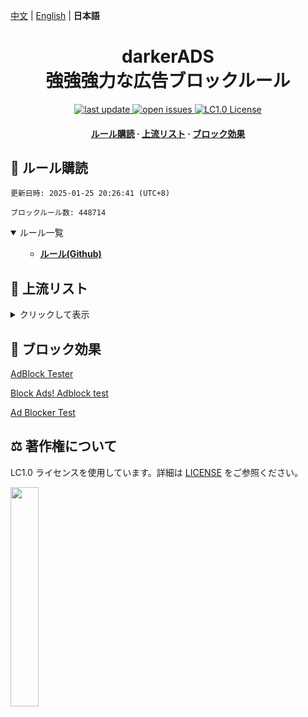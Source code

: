[中文](README.md) | [English](README-EN.md) | **日本語**
#

<div align="center">
<h1 align="center">darkerADS<br>強強強力な広告ブロックルール</h1>

<p>
  <a href="https://github.com/execute-darker/darkerADS">
    <img src="https://img.shields.io/github/last-commit/execute-darker/darkerADS?style=flat-square" alt="last update" />
  </a>
  <a href="https://github.com/execute-darker/darkerADS/issues">
    <img src="https://img.shields.io/github/issues/execute-darker/darkerADS?style=flat-square" alt="open issues" />
  </a>
  <a href="https://bgm.tv/group/topic/406820">
    <img src="https://img.shields.io/badge/license-LC1.0-%23F5ABB9?style=flat-square&link=https%3A%2F%2Fbgm.tv%2Fgroup%2Ftopic%2F406820" alt="LC1.0 License" />
  </a>
</p>

<h4>
    <a href="#a">ルール購読</a>
  <span> · </span>
    <a href="#b">上流リスト</a>
  <span> · </span>
    <a href="#c">ブロック効果</a>
</h4>

</div>

<h2 id="a">🎯 ルール購読</h2>

```
更新日時: 2025-01-25 20:26:41 (UTC+8) 

ブロックルール数: 448714 
``` 
<details open>
<summary>ルール一覧</summary>
<ul>

- **[ルール(Github)](https://raw.githubusercontent.com/execute-darker/darkerADS/main/data/rules/adblock.txt)**

</ul>
</details>

<h2 id="b">📔 上流リスト</h2>
<details>
<summary>クリックして表示</summary>
<ul>
忘れた
</ul>
</details>

<h2 id="c">🚫 ブロック効果</h2

[AdBlock Tester](https://adblock-tester.com)

[Block Ads! Adblock test](https://blockads.fivefilters.org/)

[Ad Blocker Test](https://d3ward.github.io/toolz/adblock.html)

<h2 id="d">⚖️ 著作権について</h2> 

LC1.0 ライセンスを使用しています。詳細は [LICENSE](https://bgm.tv/group/topic/406820) をご参照ください。

<img src="https://static.lolicommons.org/RL-ES-GR.svg" width="30%">